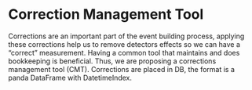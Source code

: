 # Correction Management Tool

Corrections are an important part of the event building process, applying these corrections help us to remove detectors effects so we can have a “correct” measurement. Having a common tool that maintains and does bookkeeping is beneficial. Thus, we are proposing a corrections management tool (CMT). Corrections are placed in DB, the format is a panda DataFrame with DatetimeIndex.  

